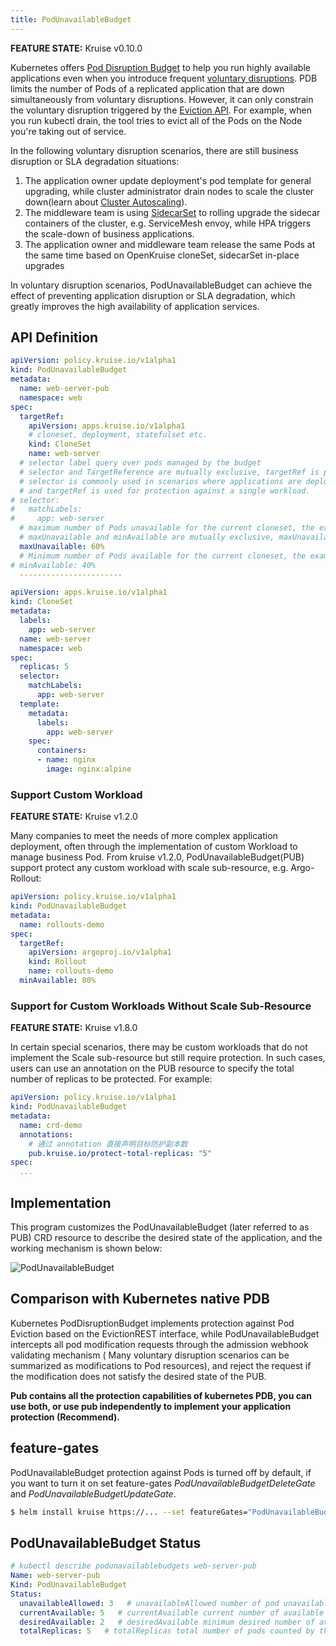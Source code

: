 ```yaml
---
title: PodUnavailableBudget
---
```


**FEATURE STATE:** Kruise v0.10.0

Kubernetes offers [Pod Disruption Budget](https://kubernetes.io/docs/tasks/run-application/configure-pdb/) to help you
run highly available applications even when you introduce
frequent [voluntary disruptions](https://kubernetes.io/docs/concepts/workloads/pods/disruptions/).
PDB limits the number of Pods of a replicated application that are down simultaneously from voluntary disruptions.
However, it can only constrain the voluntary disruption triggered by
the [Eviction API](https://kubernetes.io/docs/tasks/administer-cluster/safely-drain-node/#eviction-api).
For example, when you run kubectl drain, the tool tries to evict all of the Pods on the Node you're taking out of
service.

In the following voluntary disruption scenarios, there are still business disruption or SLA degradation situations:

1. The application owner update deployment's pod template for general upgrading, while cluster administrator drain nodes
   to scale the cluster down(learn about [Cluster Autoscaling](https://github.com/kubernetes/autoscaler/#readme)).
2. The middleware team is using [SidecarSet](./sidecarset) to rolling upgrade the sidecar containers of the cluster,
   e.g. ServiceMesh envoy, while HPA triggers the scale-down of business applications.
3. The application owner and middleware team release the same Pods at the same time based on OpenKruise cloneSet,
   sidecarSet in-place upgrades

In voluntary disruption scenarios, PodUnavailableBudget can achieve the effect of preventing application disruption or
SLA degradation, which greatly improves the high availability of application services.

## API Definition

```yaml
apiVersion: policy.kruise.io/v1alpha1
kind: PodUnavailableBudget
metadata:
  name: web-server-pub
  namespace: web
spec:
  targetRef:
    apiVersion: apps.kruise.io/v1alpha1
    # cloneset, deployment, statefulset etc.
    kind: CloneSet
    name: web-server
  # selector label query over pods managed by the budget
  # selector and TargetReference are mutually exclusive, targetRef is priority to take effect.
  # selector is commonly used in scenarios where applications are deployed using multiple workloads,
  # and targetRef is used for protection against a single workload.
# selector:
#   matchLabels:
#     app: web-server
  # maximum number of Pods unavailable for the current cloneset, the example is cloneset.replicas(5) * 60% = 3
  # maxUnavailable and minAvailable are mutually exclusive, maxUnavailable is priority to take effect
  maxUnavailable: 60%
  # Minimum number of Pods available for the current cloneset, the example is cloneset.replicas(5) * 40% = 2
# minAvailable: 40%
  -----------------------

apiVersion: apps.kruise.io/v1alpha1
kind: CloneSet
metadata:
  labels:
    app: web-server
  name: web-server
  namespace: web
spec:
  replicas: 5
  selector:
    matchLabels:
      app: web-server
  template:
    metadata:
      labels:
        app: web-server
    spec:
      containers:
      - name: nginx
        image: nginx:alpine
```

### Support Custom Workload

**FEATURE STATE:** Kruise v1.2.0

Many companies to meet the needs of more complex application deployment, often through the implementation of custom
Workload to manage business Pod.
From kruise v1.2.0, PodUnavailableBudget(PUB) support protect any custom workload with scale sub-resource, e.g.
Argo-Rollout:

```yaml
apiVersion: policy.kruise.io/v1alpha1
kind: PodUnavailableBudget
metadata:
  name: rollouts-demo
spec:
  targetRef:
    apiVersion: argoproj.io/v1alpha1
    kind: Rollout
    name: rollouts-demo
  minAvailable: 80%
```

### Support for Custom Workloads Without Scale Sub-Resource

**FEATURE STATE:** Kruise v1.8.0

In certain special scenarios, there may be custom workloads that do not implement the Scale sub-resource but still
require protection. In such cases, users can use an annotation on the PUB resource to specify the total number of
replicas to be protected. For example:

```yaml
apiVersion: policy.kruise.io/v1alpha1
kind: PodUnavailableBudget
metadata:
  name: crd-demo
  annotations:
    # 通过 annotation 直接声明目标防护副本数
    pub.kruise.io/protect-total-replicas: "5"
spec:
  ...
```

## Implementation

This program customizes the PodUnavailableBudget (later referred to as PUB) CRD resource to describe the desired state
of the application, and the working mechanism is shown below:

![PodUnavailableBudget](/img/docs/user-manuals/podunavailablebudget.png)

## Comparison with Kubernetes native PDB

Kubernetes PodDisruptionBudget implements protection against Pod Eviction based on the EvictionREST interface,
while PodUnavailableBudget intercepts all pod modification requests through the admission webhook validating mechanism (
Many voluntary disruption scenarios can be summarized as modifications to Pod resources),
and reject the request if the modification does not satisfy the desired state of the PUB.

**Pub contains all the protection capabilities of kubernetes PDB, you can use both, or use pub independently to
implement your application protection (Recommend).**

## feature-gates

PodUnavailableBudget protection against Pods is turned off by default, if you want to turn it on set feature-gates
*PodUnavailableBudgetDeleteGate* and *PodUnavailableBudgetUpdateGate*.

```bash
$ helm install kruise https://... --set featureGates="PodUnavailableBudgetDeleteGate=true\,PodUnavailableBudgetUpdateGate=true"
```

## PodUnavailableBudget Status

```yaml
# kubectl describe podunavailablebudgets web-server-pub
Name: web-server-pub
Kind: PodUnavailableBudget
Status:
  unavailableAllowed: 3   # unavailableAllowed number of pod unavailable that are currently allowed
  currentAvailable: 5   # currentAvailable current number of available pods
  desiredAvailable: 2   # desiredAvailable minimum desired number of available pods
  totalReplicas: 5   # totalReplicas total number of pods counted by this PUB
```
